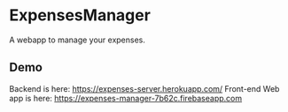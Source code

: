 # ExpensesManager
A webapp to manage your expenses.

## Demo
Backend is here: https://expenses-server.herokuapp.com/
Front-end Web app is here: https://expenses-manager-7b62c.firebaseapp.com